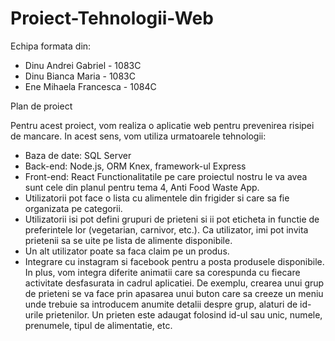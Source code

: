 # Proiect-Tehnologii-Web
Echipa formata din: 
- Dinu Andrei Gabriel - 1083C
- Dinu Bianca Maria - 1083C
- Ene Mihaela Francesca - 1084C

Plan de proiect

Pentru acest proiect, vom realiza o aplicatie web pentru prevenirea risipei de mancare. In acest sens, vom utiliza urmatoarele tehnologii:
-	Baza de date: SQL Server
-	Back-end: Node.js, ORM Knex, framework-ul Express
-	Front-end: React
Functionalitatile pe care proiectul nostru le va avea sunt cele din planul pentru tema 4, Anti Food Waste App.
-	Utilizatorii pot face o lista cu alimentele din frigider si care sa fie organizata pe categorii.
-	Utilizatorii isi pot defini grupuri de prieteni si ii pot eticheta in functie de preferintele lor (vegetarian, carnivor, etc.). Ca utilizator, imi pot invita prietenii sa se uite pe lista de alimente disponibile. 
-	Un alt utilizator poate sa faca claim pe un produs. 
-	Integrare cu instagram si facebook pentru a posta produsele disponibile.
In plus, vom integra diferite animatii care sa corespunda cu fiecare activitate desfasurata in cadrul aplicatiei. De exemplu, crearea unui grup de prieteni se va face prin apasarea unui buton care sa creeze un meniu unde trebuie sa introducem anumite detalii despre grup, alaturi de id-urile prietenilor. Un prieten este adaugat folosind id-ul sau unic, numele, prenumele, tipul de alimentatie, etc.   
